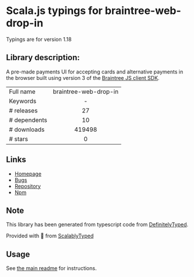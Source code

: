 
# Scala.js typings for braintree-web-drop-in

Typings are for version 1.18

## Library description:
A pre-made payments UI for accepting cards and alternative payments in the browser built using version 3 of the [Braintree JS client SDK](https://github.com/braintree/braintree-web).

|                    |                 |
| ------------------ | :-------------: |
| Full name          | braintree-web-drop-in |
| Keywords           | - |
| # releases         | 27 |
| # dependents       | 10 |
| # downloads        | 419498 |
| # stars            | 0 |

## Links
- [Homepage](https://github.com/braintree/braintree-web-dropin#readme)
- [Bugs](https://github.com/braintree/braintree-web-dropin/issues)
- [Repository](https://github.com/braintree/braintree-web-dropin)
- [Npm](https://www.npmjs.com/package/braintree-web-drop-in)
    


## Note
This library has been generated from typescript code from [DefinitelyTyped](https://definitelytyped.org).

Provided with :purple_heart: from [ScalablyTyped](https://github.com/oyvindberg/ScalablyTyped)

## Usage
See [the main readme](../../readme.md) for instructions.


